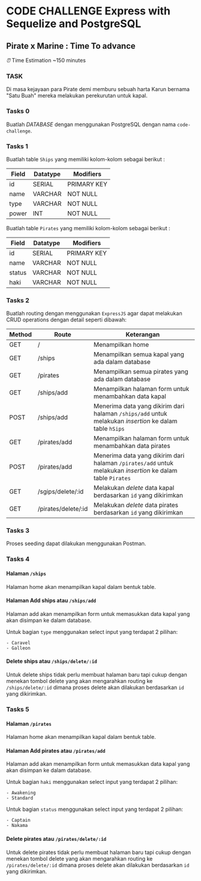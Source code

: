 # CODE CHALLENGE Express with Sequelize and PostgreSQL

## Pirate x Marine : Time To advance

_⏰_ Time Estimation ~150 minutes

### TASK

Di masa kejayaan para Pirate demi memburu sebuah harta Karun bernama "Satu Buah" mereka melakukan perekurutan untuk kapal.

### Tasks 0

Buatlah *DATABASE* dengan menggunakan PostgreSQL dengan nama `code-challenge`.

### Tasks 1

Buatlah table `Ships` yang memiliki kolom-kolom sebagai berikut :

| Field         | Datatype | Modifiers   |
| ------------- | -------- | ----------- |
| id            | SERIAL   | PRIMARY KEY |
| name          | VARCHAR  | NOT NULL    |
| type          | VARCHAR  | NOT NULL    |
| power         | INT      | NOT NULL    |


Buatlah table `Pirates` yang memiliki kolom-kolom sebagai berikut :

| Field         | Datatype | Modifiers   |
| ------------- | -------- | ----------- |
| id            | SERIAL   | PRIMARY KEY |
| name          | VARCHAR  | NOT NULL    |
| status        | VARCHAR  | NOT NULL    |
| haki          | VARCHAR  | NOT NULL    |

### Tasks 2

Buatlah routing dengan menggunakan `ExpressJS` agar dapat melakukan CRUD operations dengan detail seperti dibawah:

| Method | Route                | Keterangan                                                                                                    |
| ------ | -----------------    | --------------------------------------------------------------------------------------------------------------|
| GET    | /                    | Menampilkan home                                                                                              |
| GET    | /ships               | Menampilkan semua kapal yang ada dalam database                                                               |
| GET    | /pirates             | Menampilkan semua pirates yang ada dalam database                                                             |
| GET    | /ships/add           | Menampilkan halaman form untuk menambahkan data kapal                                                         |
| POST   | /ships/add           | Menerima data yang dikirim dari halaman `/ships/add` untuk melakukan _insertion_ ke dalam table `hSips`       |
| GET    | /pirates/add         | Menampilkan halaman form untuk menambahkan data pirates                                                       |
| POST   | /pirates/add         | Menerima data yang dikirim dari halaman `/pirates/add` untuk melakukan _insertion_ ke dalam table `Pirates`   |
| GET    | /sgips/delete/:id      | Melakukan _delete_ data kapal berdasarkan `id` yang dikirimkan                                              |
| GET    | /pirates/delete/:id   | Melakukan _delete_ data pirates berdasarkan `id` yang dikirimkan                                             |

### Tasks 3

Proses seeding dapat dilakukan menggunakan Postman.

### Tasks 4

#### Halaman `/ships`

Halaman home akan menampilkan kapal dalam bentuk table.

#### Halaman Add ships atau `/ships/add`

Halaman add akan menampilkan form untuk memasukkan data kapal yang akan disimpan ke dalam database.

Untuk bagian `type` menggunakan select input yang terdapat 2 pilihan:

    - Caravel
    - Galleon

#### Delete ships atau `/ships/delete/:id`

Untuk delete ships tidak perlu membuat halaman baru tapi cukup dengan menekan tombol delete yang akan mengarahkan routing ke `/ships/delete/:id` dimana proses delete akan dilakukan berdasarkan `id` yang dikirimkan.

### Tasks 5

#### Halaman `/pirates`

Halaman home akan menampilkan kapal dalam bentuk table.

#### Halaman Add pirates atau `/pirates/add`

Halaman add akan menampilkan form untuk memasukkan data kapal yang akan disimpan ke dalam database.

Untuk bagian `haki` menggunakan select input yang terdapat 2 pilihan:

    - Awakening
    - Standard

Untuk bagian `status` menggunakan select input yang terdapat 2 pilihan:

    - Captain
    - Nakama

#### Delete pirates atau `/pirates/delete/:id`

Untuk delete pirates tidak perlu membuat halaman baru tapi cukup dengan menekan tombol delete yang akan mengarahkan routing ke `/pirates/delete/:id` dimana proses delete akan dilakukan berdasarkan `id` yang dikirimkan.
